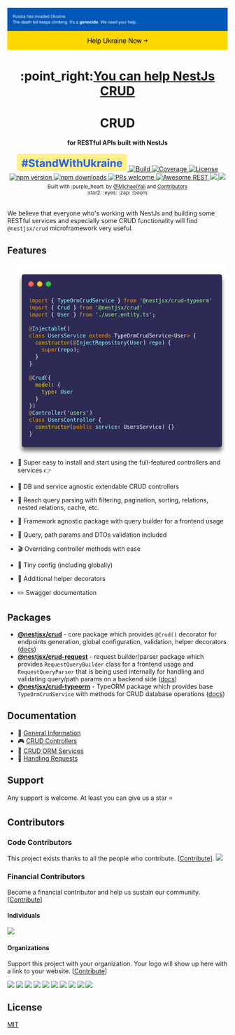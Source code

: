 [![Stand With Ukraine](https://raw.githubusercontent.com/vshymanskyy/StandWithUkraine/main/banner2-direct.svg)](https://vshymanskyy.github.io/StandWithUkraine/)

<div align="center">
  <h1>:point_right:<a href="https://github.com/nestjsx/crud/issues/784">You can help NestJs CRUD
  </a></h1>
</div>

<div align="center">
  <h1>CRUD</h1>
</div>
<div align="center">
  <strong>for RESTful APIs built with NestJs</strong>
</div>

<br />

<div align="center">
  <a href="https://github.com/vshymanskyy/StandWithUkraine/blob/main/docs/README.md">
    <img src="https://raw.githubusercontent.com/vshymanskyy/StandWithUkraine/main/badges/StandWithUkraine.svg" alt="StandWithUkraine" />
  </a>
  <a href="https://travis-ci.org/nestjsx/crud">
    <img src="https://github.com/nestjsx/crud/workflows/Tests/badge.svg" alt="Build" />
  </a>
  <a href="https://coveralls.io/github/nestjsx/crud?branch=master">
    <img src="https://coveralls.io/repos/github/nestjsx/crud/badge.svg" alt="Coverage" />
  </a>
  <a href="https://github.com/nestjsx/crud/blob/master/LICENSE">
    <img src="https://img.shields.io/github/license/nestjsx/crud.svg" alt="License" />
  </a>
  <a href="https://www.npmjs.com/package/@nestjsx/crud">
    <img src="https://img.shields.io/npm/v/@nestjsx/crud.svg" alt="npm version" />
  </a>
  <a href="https://www.npmjs.com/org/nestjsx">
    <img src="https://img.shields.io/npm/dm/@nestjsx/crud.svg" alt="npm downloads" />
  </a>
  <a href="http://makeapullrequest.com">
    <img src="https://img.shields.io/badge/PRs-welcome-brightgreen.svg?style=flat-square" alt="PRs welcome" />
  </a>
  <a href="https://github.com/marmelab/awesome-rest#nodejs">
    <img src="https://raw.githubusercontent.com/nestjsx/crud/master/img/awesome-rest.svg?sanitize=true" alt="Awesome REST" />
  </a>
  <a href="#individuals" alt="Sponsors on Open Collective">
    <img src="https://opencollective.com/nestjsx/backers/badge.svg" />
  </a>
  <a href="#organizations" alt="Sponsors on Open Collective">
    <img src="https://opencollective.com/nestjsx/sponsors/badge.svg" />
  </a> 
</div>

<div align="center">
  <sub>Built with :purple_heart: by
  <a href="https://twitter.com/MichaelYali">@MichaelYali</a> and
  <a href="https://github.com/nestjsx/crud/graphs/contributors">
    Contributors
  </a>
  <div align="center">
    :star2: :eyes: :zap: :boom:
  </div>
</div>

<br />

We believe that everyone who's working with NestJs and building some RESTful services and especially some CRUD functionality will find `@nestjsx/crud` microframework very useful.

## Features

<img align="right" src="img/crud-usage2.png" alt="CRUD usage" />

- :electric_plug: Super easy to install and start using the full-featured controllers and services :point_right:

- :octopus: DB and service agnostic extendable CRUD controllers

- :mag_right: Reach query parsing with filtering, pagination, sorting, relations, nested relations, cache, etc.

- :telescope: Framework agnostic package with query builder for a frontend usage

- :space_invader: Query, path params and DTOs validation included

- :clapper: Overriding controller methods with ease

- :wrench: Tiny config (including globally)

- :gift: Additional helper decorators

- :pencil2: Swagger documentation

## Packages

- [**@nestjsx/crud**](https://www.npmjs.com/package/@nestjsx/crud) - core package which provides `@Crud()` decorator for endpoints generation, global configuration, validation, helper decorators ([docs](https://github.com/nestjsx/crud/wiki/Controllers#description))
- [**@nestjsx/crud-request**](https://www.npmjs.com/package/@nestjsx/crud-request) - request builder/parser package which provides `RequestQueryBuilder` class for a frontend usage and `RequestQueryParser` that is being used internally for handling and validating query/path params on a backend side ([docs](https://github.com/nestjsx/crud/wiki/Requests#frontend-usage))
- [**@nestjsx/crud-typeorm**](https://www.npmjs.com/package/@nestjsx/crud-typeorm) - TypeORM package which provides base `TypeOrmCrudService` with methods for CRUD database operations ([docs](https://github.com/nestjsx/crud/wiki/ServiceTypeorm))

## Documentation

- :dart: [General Information](https://github.com/nestjsx/crud/wiki#why)
- :video_game: [CRUD Controllers](https://github.com/nestjsx/crud/wiki/Controllers#description)
- :horse_racing: [CRUD ORM Services](https://github.com/nestjsx/crud/wiki/Services#description)
- :trumpet: [Handling Requests](https://github.com/nestjsx/crud/wiki/Requests#description)

## Support

Any support is welcome. At least you can give us a star :star:

## Contributors

### Code Contributors

This project exists thanks to all the people who contribute. [[Contribute](CODE_OF_CONDUCT.md)].
<a href="https://github.com/nestjsx/crud/graphs/contributors"><img src="https://opencollective.com/nestjsx/contributors.svg?width=890&button=false" /></a>

### Financial Contributors

Become a financial contributor and help us sustain our community. [[Contribute](https://opencollective.com/nestjsx#backer)]

#### Individuals

<a href="https://opencollective.com/nestjsx#backers" target="_blank"><img src="https://opencollective.com/nestjsx/backers.svg?width=890&button=false"></a>

#### Organizations

Support this project with your organization. Your logo will show up here with a link to your website. [[Contribute](https://opencollective.com/nestjsx#sponsor)]

<a href="https://opencollective.com/nestjsx/sponsor/0/website" target="_blank"><img src="https://opencollective.com/nestjsx/sponsor/0/avatar.svg"></a>
<a href="https://opencollective.com/nestjsx/sponsor/1/website" target="_blank"><img src="https://opencollective.com/nestjsx/sponsor/1/avatar.svg"></a>
<a href="https://opencollective.com/nestjsx/sponsor/2/website" target="_blank"><img src="https://opencollective.com/nestjsx/sponsor/2/avatar.svg"></a>
<a href="https://opencollective.com/nestjsx/sponsor/3/website" target="_blank"><img src="https://opencollective.com/nestjsx/sponsor/3/avatar.svg"></a>
<a href="https://opencollective.com/nestjsx/sponsor/4/website" target="_blank"><img src="https://opencollective.com/nestjsx/sponsor/4/avatar.svg"></a>
<a href="https://opencollective.com/nestjsx/sponsor/5/website" target="_blank"><img src="https://opencollective.com/nestjsx/sponsor/5/avatar.svg"></a>
<a href="https://opencollective.com/nestjsx/sponsor/6/website" target="_blank"><img src="https://opencollective.com/nestjsx/sponsor/6/avatar.svg"></a>
<a href="https://opencollective.com/nestjsx/sponsor/7/website" target="_blank"><img src="https://opencollective.com/nestjsx/sponsor/7/avatar.svg"></a>
<a href="https://opencollective.com/nestjsx/sponsor/8/website" target="_blank"><img src="https://opencollective.com/nestjsx/sponsor/8/avatar.svg"></a>
<a href="https://opencollective.com/nestjsx/sponsor/9/website" target="_blank"><img src="https://opencollective.com/nestjsx/sponsor/9/avatar.svg"></a>

## License

[MIT](LICENSE)
